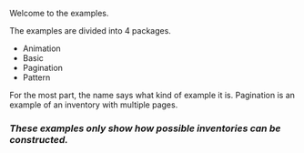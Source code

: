 Welcome to the examples.

The examples are divided into 4 packages.

* Animation
* Basic
* Pagination
* Pattern

For the most part, the name says what kind of example it is.
Pagination is an example of an inventory with multiple pages.

### _These examples only show how possible inventories can be constructed._
